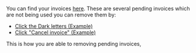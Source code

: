 You can find your invoices [here](https://www.joduska.me/forum/index.php?app=nexus&module=clients&section=invoices).
These are several pending invoices which are not being used you can remove them by:

 - [Click the Dark letters (Example)](https://img.joduska.me/?q=http://i1383.photobucket.com/albums/ah312/myzka_korea/2222212s_zpsu6tzvagl.png)
 - [Click "Cancel invoice" (Example)](https://img.joduska.me/?q=http://i1383.photobucket.com/albums/ah312/myzka_korea/223242212s_zpsnh83twsk.png)

This is how you are able to removing pending invoices,
